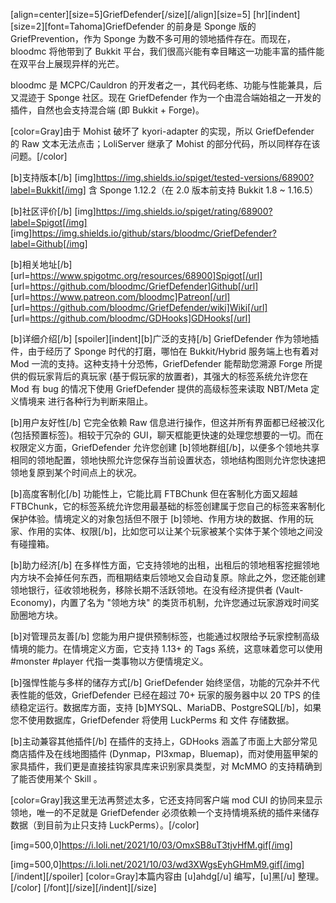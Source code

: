 
[align=center][size=5]GriefDefender[/size][/align][size=5]
[hr][indent][size=2][font=Tahoma]GriefDefender 的前身是 Sponge 版的 GriefPrevention，作为 Sponge 为数不多可用的领地插件存在。而现在，bloodmc 将他带到了 Bukkit 平台，我们很高兴能有幸目睹这一功能丰富的插件能在双平台上展现异样的光芒。

bloodmc 是 MCPC/Cauldron 的开发者之一，其代码老练、功能与性能兼具，后又混迹于 Sponge 社区。现在 GriefDefender 作为一个由混合端始祖之一开发的插件，自然也会支持混合端 (即 Bukkit + Forge)。

[color=Gray]由于 Mohist 破坏了 kyori-adapter 的实现，所以 GriefDefender 的 Raw 文本无法点击；LoliServer 继承了 Mohist 的部分代码，所以同样存在该问题。[/color]

[b]支持版本[/b]
[img]https://img.shields.io/spiget/tested-versions/68900?label=Bukkit[/img]
含 Sponge 1.12.2（在 2.0 版本前支持 Bukkit 1.8 ~ 1.16.5）

[b]社区评价[/b]
[img]https://img.shields.io/spiget/rating/68900?label=Spigot[/img]  [img]https://img.shields.io/github/stars/bloodmc/GriefDefender?label=Github[/img]

[b]相关地址[/b]
[url=https://www.spigotmc.org/resources/68900]Spigot[/url] [url=https://github.com/bloodmc/GriefDefender]Github[/url] [url=https://www.patreon.com/bloodmc]Patreon[/url] [url=https://github.com/bloodmc/GriefDefender/wiki]Wiki[/url] [url=https://github.com/bloodmc/GDHooks]GDHooks[/url]

[b]详细介绍[/b]
[spoiler][indent][b]广泛的支持[/b]
GriefDefender 作为领地插件，由于经历了 Sponge 时代的打磨，哪怕在 Bukkit/Hybrid 服务端上也有着对 Mod 一流的支持。这种支持十分恐怖，GriefDefender 能帮助您溯源 Forge 所提供的假玩家背后的真玩家 (基于假玩家的放置者)，其强大的标签系统允许您在 Mod 有 bug 的情况下使用 GriefDefender 提供的高级标签来读取 NBT/Meta 定义情境来 进行各种行为判断来阻止。

[b]用户友好性[/b]
它完全依赖 Raw 信息进行操作，但这并所有界面都已经被汉化 (包括预置标签)。相较于冗杂的 GUI，聊天框能更快速的处理您想要的一切。而在权限定义方面，GriefDefender 允许您创建 [b]领地群组[/b]，以便多个领地共享相同的领地配置，领地快照允许您保存当前设置状态，领地结构图则允许您快速把领地复原到某个时间点上的状况。

[b]高度客制化[/b]
功能性上，它能比肩 FTBChunk 但在客制化方面又超越 FTBChunk，它的标签系统允许您用最基础的标签创建属于您自己的标签来客制化保护体验。情境定义的对象包括但不限于 [b]领地、作用方块的数据、作用的玩家、作用的实体、权限[/b]，比如您可以让某个玩家被某个实体于某个领地之间没有碰撞箱。

[b]助力经济[/b]
在多样性方面，它支持领地的出租，出租后的领地租客挖掘领地内方块不会掉任何东西，而租期结束后领地又会自动复原。除此之外，您还能创建领地银行，征收领地税务，移除长期不活跃领地。在没有经济提供者 (Vault-Economy)，内置了名为 "领地方块" 的类货币机制，允许您通过玩家游戏时间奖励圈地方块。

[b]对管理员友善[/b]
您能为用户提供预制标签，也能通过权限给予玩家控制高级情境的能力。在情境定义方面，它支持 1.13+ 的 Tags 系统，这意味着您可以使用 #monster #player 代指一类事物以方便情境定义。

[b]强悍性能与多样的储存方式[/b]
GriefDefender 始终坚信，功能的冗杂并不代表性能的低效，GriefDefender 已经在超过 70+ 玩家的服务器中以 20 TPS 的佳绩稳定运行。数据库方面，支持 [b]MYSQL、MariaDB、PostgreSQL[/b]，如果您不使用数据库，GriefDefender 将使用 LuckPerms 和 文件 存储数据。

[b]主动兼容其他插件[/b]
在插件的支持上，GDHooks 涵盖了市面上大部分常见商店插件及在线地图插件 (Dynmap，Pl3xmap，Bluemap)，而对使用盔甲架的家具插件，我们更是直接挂钩家具库来识别家具类型，对 McMMO 的支持精确到了能否使用某个 Skill 。

[color=Gray]我这里无法再赘述太多，它还支持同客户端 mod CUI 的协同来显示领地，唯一的不足就是 GriefDefender 必须依赖一个支持情境系统的插件来储存数据（到目前为止只支持 LuckPerms）。[/color]

[img=500,0]https://i.loli.net/2021/10/03/OmxSB8uT3tjvHfM.gif[/img]

[img=500,0]https://i.loli.net/2021/10/03/wd3XWgsEyhGHmM9.gif[/img]
[/indent][/spoiler]
[color=Gray]本篇内容由 [u]ahdg[/u] 编写，[u]黑[/u] 整理。[/color]
[/font][/size][/indent][/size]